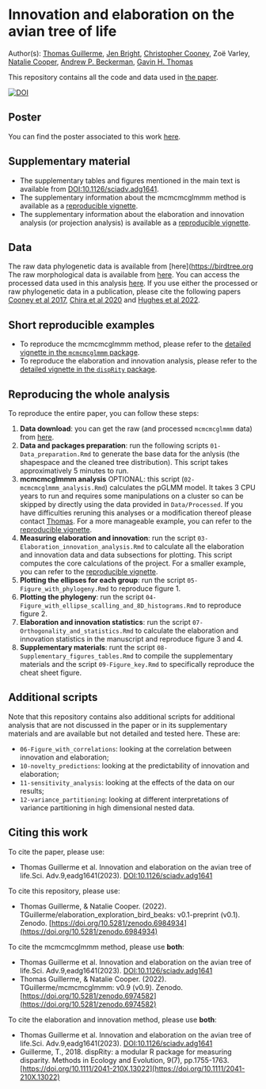 # Innovation and elaboration on the avian tree of life

Author(s): [Thomas Guillerme](https://github/TGuillerme), [Jen Bright](https://www.hull.ac.uk/staff-directory/jen-bright), [Christopher Cooney](https://www.cooneylab.co.uk/), Zoë Varley, [Natalie Cooper](http://nhcooper123.github.io/), [Andrew P. Beckerman](https://andbeck.github.io/beckslab/), [Gavin H. Thomas](https://www.sheffield.ac.uk/biosciences/people/academic-staff/gavin-thomas)

This repository contains all the code and data used in [the paper](https://www.science.org/doi/10.1126/sciadv.adg1641).

[![DOI](https://zenodo.org/badge/337779300.svg)](https://zenodo.org/badge/latestdoi/337779300)

## Poster

 You can find the poster associated to this work [here](https://figshare.com/articles/poster/Innovation_and_elaboration_on_the_avian_tree_of_life/20480754).

## Supplementary material

 * The supplementary tables and figures mentioned in the main text is available from [DOI:10.1126/sciadv.adg1641](https://www.science.org/doi/10.1126/sciadv.adg1641).
 * The supplementary information about the mcmcmcglmmm method is available as a [reproducible vignette](https://raw.rawgit.net/TGuillerme/mcmcmcglmmm/main/inst/MCMCglmm_mini_chains.html).
 * The supplementary information about the elaboration and innovation analysis (or projection analysis) is available as a [reproducible vignette](https://raw.rawgit.net/TGuillerme/dispRity/master/inst/vignettes/Projection_analysis.html).

## Data

The raw data phylogenetic data is available from [here](https://birdtree.org
The raw morphological data is available from [here](https://figshare.com/articles/dataset/Innovation_and_elaboration_on_the_avian_tree_of_life/20480355).
You can access the processed data used in this analysis [here](https://figshare.com/articles/dataset/Innovation_and_elaboration_on_the_avian_tree_of_life/20480355).
If you use either the processed or raw phylogenetic data in a publication, please cite the following papers [Cooney et al 2017](https://www.nature.com/articles/nature21074), [Chira et al 2020](https://royalsocietypublishing.org/doi/full/10.1098/rspb.2020.1585) and [Hughes et al 2022](https://onlinelibrary.wiley.com/doi/full/10.1111/ele.13905).

## Short reproducible examples

 * To reproduce the mcmcmcglmmm method, please refer to the [detailed vignette in the `mcmcmcglmmm` package](https://github.com/TGuillerme/mcmcmcglmmm/blob/main/inst/MCMCglmm_mini_chains.Rmd).
 * To reproduce the elaboration and innovation analysis, please refer to the [detailed vignette in the `dispRity` package](https://github.com/TGuillerme/dispRity/blob/mcmcmcglmmm/inst/vignettes/Projection_analysis.Rmd).

## Reproducing the whole analysis

To reproduce the entire paper, you can follow these steps:

 1. **Data download**: you can get the raw (and processed `mcmcmcglmmm` data) from [here](https://figshare.com/articles/dataset/Innovation_and_elaboration_on_the_avian_tree_of_life/20480355).
 2. **Data and packages preparation**: run the following scripts `01-Data_preparation.Rmd` to generate the base data for the anlysis (the shapespace and the cleaned tree distribution). This script takes approximatively 5 minutes to run.
 3. **mcmcmcglmmm analysis** OPTIONAL: this script (`02-mcmcmcglmmm_analysis.Rmd`) calculates the pGLMM model. It takes 3 CPU years to run and requires some manipulations on a cluster so can be skipped by directly using the data provided in `Data/Processed`. If you have difficulties reruning this analyses or a modification thereof please contact [Thomas](mailto:guillert@tcd.ie). For a more manageable example, you can refer to the [reproducible vignette](https://raw.rawgit.net/TGuillerme/mcmcmcglmmm/main/inst/MCMCglmm_mini_chains.html).
 4. **Measuring elaboration and innovation**: run the script `03-Elaboration_innovation_analysis.Rmd` to calculate all the elaboration and innovation data and data subsections for plotting. This script computes the core calculations of the project. For a smaller example, you can refer to the [reproducible vignette](https://raw.rawgit.net/TGuillerme/dispRity/master/inst/vignettes/Projection_analysis.html).
 5. **Plotting the ellipses for each group**: run the script `05-Figure_with_phylogeny.Rmd` to reproduce figure 1. 
 6. **Plotting the phylogeny**: run the script `04-Figure_with_ellipse_scalling_and_8D_histograms.Rmd` to reproduce figure 2.
 7. **Elaboration and innovation statistics**: run the script `07-Orthogonality_and_statistics.Rmd` to calculate the elaboration and innovation statistics in the manuscript and reproduce figure 3 and 4.
 8. **Supplementary materials**: runt the script `08-Supplementary_figures_tables.Rmd` to compile the supplementary materials and the script `09-Figure_key.Rmd` to specifically reproduce the cheat sheet figure.

## Additional scripts

Note that this repository contains also additional scripts for additional analysis that are not discussed in the paper or in its supplementary materials and are available but not detailed and tested here.
These are:

 * `06-Figure_with_correlations`: looking at the correlation between innovation and elaboration;
 * `10-novelty_predictions`: looking at the predictability of innovation and elaboration;
 * `11-sensitivity_analysis`: looking at the effects of the data on our results;
 * `12-variance_partitioning`: looking at different interpretations of variance partitioning in high dimensional nested data.

## Citing this work

To cite the paper, please use:
 * Thomas Guillerme et al. Innovation and elaboration on the avian tree of life.Sci. Adv.9,eadg1641(2023). [DOI:10.1126/sciadv.adg1641](https://www.science.org/doi/10.1126/sciadv.adg1641)

To cite this repository, please use:
 * Thomas Guillerme, & Natalie Cooper. (2022). TGuillerme/elaboration_exploration_bird_beaks: v0.1-preprint (v0.1). Zenodo. [https://doi.org/10.5281/zenodo.6984934](https://doi.org/10.5281/zenodo.6984934)

To cite the mcmcmcglmmm method, please use **both**:
 * Thomas Guillerme et al. Innovation and elaboration on the avian tree of life.Sci. Adv.9,eadg1641(2023). [DOI:10.1126/sciadv.adg1641](https://www.science.org/doi/10.1126/sciadv.adg1641)
 * Thomas Guillerme, & Natalie Cooper. (2022). TGuillerme/mcmcmcglmmm: v0.9 (v0.9). Zenodo. [https://doi.org/10.5281/zenodo.6974582](https://doi.org/10.5281/zenodo.6974582)

To cite the elaboration and innovation method, please use **both**:
* Thomas Guillerme et al. Innovation and elaboration on the avian tree of life.Sci. Adv.9,eadg1641(2023). [DOI:10.1126/sciadv.adg1641](https://www.science.org/doi/10.1126/sciadv.adg1641)
* Guillerme, T., 2018. dispRity: a modular R package for measuring disparity. Methods in Ecology and Evolution, 9(7), pp.1755-1763. [https://doi.org/10.1111/2041-210X.13022](https://doi.org/10.1111/2041-210X.13022)

